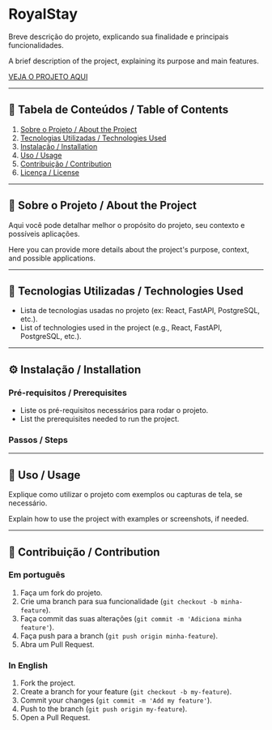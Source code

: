 # RoyalStay

Breve descrição do projeto, explicando sua finalidade e principais funcionalidades.

A brief description of the project, explaining its purpose and main features.

<a href="https://royal-stay-eta.vercel.app/">VEJA O PROJETO AQUI</a>

---

## 📌 Tabela de Conteúdos / Table of Contents

1. [Sobre o Projeto / About the Project](#-sobre-o-projeto--about-the-project)
2. [Tecnologias Utilizadas / Technologies Used](#-tecnologias-utilizadas--technologies-used)
3. [Instalação / Installation](#-instalação--installation)
4. [Uso / Usage](#-uso--usage)
5. [Contribuição / Contribution](#-contribuição--contribution)
6. [Licença / License](#-licença--license)

---

## 📖 Sobre o Projeto / About the Project

Aqui você pode detalhar melhor o propósito do projeto, seu contexto e possíveis aplicações.

Here you can provide more details about the project's purpose, context, and possible applications.

---

## 🚀 Tecnologias Utilizadas / Technologies Used

- Lista de tecnologias usadas no projeto (ex: React, FastAPI, PostgreSQL, etc.).
- List of technologies used in the project (e.g., React, FastAPI, PostgreSQL, etc.).

---

## ⚙️ Instalação / Installation

### Pré-requisitos / Prerequisites

- Liste os pré-requisitos necessários para rodar o projeto.
- List the prerequisites needed to run the project.

### Passos / Steps


---

## 📌 Uso / Usage

Explique como utilizar o projeto com exemplos ou capturas de tela, se necessário.

Explain how to use the project with examples or screenshots, if needed.

---

## 🤝 Contribuição / Contribution

### Em português
1. Faça um fork do projeto.
2. Crie uma branch para sua funcionalidade (`git checkout -b minha-feature`).
3. Faça commit das suas alterações (`git commit -m 'Adiciona minha feature'`).
4. Faça push para a branch (`git push origin minha-feature`).
5. Abra um Pull Request.

### In English
1. Fork the project.
2. Create a branch for your feature (`git checkout -b my-feature`).
3. Commit your changes (`git commit -m 'Add my feature'`).
4. Push to the branch (`git push origin my-feature`).
5. Open a Pull Request.
